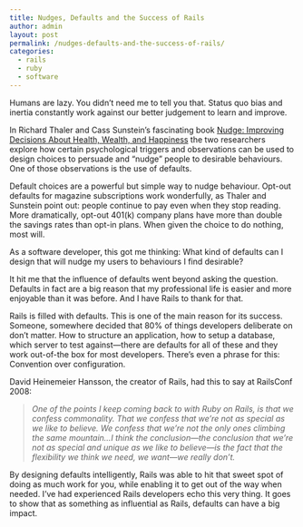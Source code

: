 ```yaml
---
title: Nudges, Defaults and the Success of Rails
author: admin
layout: post
permalink: /nudges-defaults-and-the-success-of-rails/
categories:
  - rails
  - ruby
  - software
---
```

Humans are lazy. You didn&#8217;t need me to tell you that. Status quo bias and inertia constantly work against our better judgement to learn and improve.

In Richard Thaler and Cass Sunstein&#8217;s fascinating book [Nudge: Improving Decisions About Health, Wealth, and Happiness][1] the two researchers explore how certain psychological triggers and observations can be used to design choices to persuade and &#8220;nudge&#8221; people to desirable behaviours. One of those observations is the use of defaults.

Default choices are a powerful but simple way to nudge behaviour. Opt-out defaults for magazine subscriptions work wonderfully, as Thaler and Sunstein point out: people continue to pay even when they stop reading. More dramatically, opt-out 401(k) company plans have more than double the savings rates than opt-in plans. When given the choice to do nothing, most will.

As a software developer, this got me thinking: What kind of defaults can I design that will nudge my users to behaviours I find desirable?

It hit me that the influence of defaults went beyond asking the question. Defaults in fact are a big reason that my professional life is easier and more enjoyable than it was before. And I have Rails to thank for that.

Rails is filled with defaults. This is one of the main reason for its success. Someone, somewhere decided that 80% of things developers deliberate on don&#8217;t matter. How to structure an application, how to setup a database, which server to test against&#8212;there are defaults for all of these and they work out-of-the box for most developers. There&#8217;s even a phrase for this: Convention over configuration.

David Heinemeier Hansson, the creator of Rails, had this to say at RailsConf 2008:

> *One of the points I keep coming back to with Ruby on Rails, is that we confess commonality. That we confess that we&#8217;re not as special as we like to believe. We confess that we&#8217;re not the only ones climbing the same mountain&#8230;I think the conclusion&#8212;the conclusion that we&#8217;re not as special and unique as we like to believe&#8212;is the fact that the flexibility we think we need, we want&#8212;we really don&#8217;t.*

By designing defaults intelligently, Rails was able to hit that sweet spot of doing as much work for you, while enabling it to get out of the way when needed. I&#8217;ve had experienced Rails developers echo this very thing. It goes to show that as something as influential as Rails, defaults can have a big impact.

 [1]: http://www.amazon.com/gp/product/014311526X?ie=UTF8&tag=nudge-20&linkCode=as2&camp=1789&creative=9325&creativeASIN=014311526X